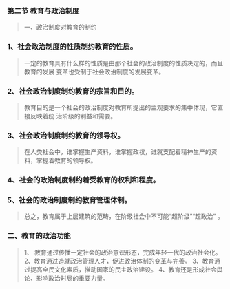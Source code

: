 ### 第二节 教育与政治制度
>   一、政治制度对教育的制约

### 1、社会政治制度的性质制约教育的性质。
>   一定的教育具有什么样的性质是由那个社会的政治制度的性质决定的，而且教育的发展
变革也受制于社会政治制度的发展变革。

### 2、社会政治制度制约教育的宗旨和目的。
>   教育目的是一个社会的政治制度对教育所提出的主观要求的集中体现，它直接反映着统
治阶级的利益和需要。

### 3、社会政治制度制约教育的领导权。
>   在人类社会中，谁掌握生产资料，谁掌握政权，谁就支配着精神生产的资料，掌握着教育的领导权。
### 4、社会的政治制度制约着受教育的权利和程度。
### 5、社会的政治制度制约教育管理体制。
>   总之，教育属于上层建筑的范畴，在阶级社会中不可能“超阶级”“超政治” 。

### 二、教育的政治功能
>   1、 教育通过传播一定社会的政治意识形态，完成年轻一代的政治社会化。
    2、教育通过造就政治管理人才，促进政治体制的变革与完善。
    3、教育通过提高全民文化素质，推动国家的民主政治建设。
    4、教育还是形成社会舆论、影响政治时局的重要力量。